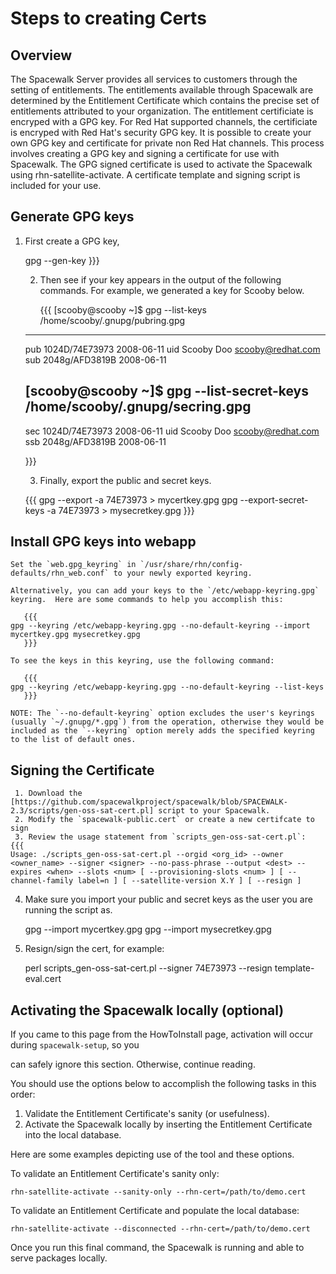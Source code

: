 # Steps to creating Certs

## Overview




The Spacewalk Server provides all services to customers through the setting of entitlements. The entitlements available through Spacewalk are determined by the Entitlement Certificate which contains the precise set of entitlements attributed to your organization. The entitlement certificiate is encryped with a GPG key. For Red Hat supported channels, the certificiate is encryped with Red Hat's security GPG key. It is possible to create your own GPG key and certificate for private non Red Hat channels. This process involves creating a GPG key and signing a certificate for use with Spacewalk. The GPG signed certificate is used to activate the Spacewalk using rhn-satellite-activate. A certificate template and signing script is included for your use. 
## Generate GPG keys



 1. First create a GPG key,
   
    
    gpg --gen-key
        }}}
    
     2. Then see if your key appears in the output of the following commands. For example, we generated a key for Scooby below.
    
        {{{
    [scooby@scooby ~]$ gpg --list-keys
    /home/scooby/.gnupg/pubring.gpg
    -------------------------------
    pub   1024D/74E73973 2008-06-11
    uid                  Scooby Doo <scooby@redhat.com>
    sub   2048g/AFD3819B 2008-06-11
    
    [scooby@scooby ~]$ gpg --list-secret-keys
    /home/scooby/.gnupg/secring.gpg
    -------------------------------
    sec   1024D/74E73973 2008-06-11
    uid                  Scooby Doo <scooby@redhat.com>
    ssb   2048g/AFD3819B 2008-06-11
    
       }}}
    
     3. Finally, export the public and secret keys.
    
       {{{
    gpg --export -a 74E73973 > mycertkey.gpg
    gpg --export-secret-keys -a 74E73973 > mysecretkey.gpg
       }}}
## Install GPG keys into webapp

    

    Set the `web.gpg_keyring` in `/usr/share/rhn/config-defaults/rhn_web.conf` to your newly exported keyring.
    
    Alternatively, you can add your keys to the `/etc/webapp-keyring.gpg` keyring.  Here are some commands to help you accomplish this:
    
       {{{
    gpg --keyring /etc/webapp-keyring.gpg --no-default-keyring --import mycertkey.gpg mysecretkey.gpg
       }}}
    
    To see the keys in this keyring, use the following command:
    
       {{{
    gpg --keyring /etc/webapp-keyring.gpg --no-default-keyring --list-keys
       }}}
    
    NOTE: The `--no-default-keyring` option excludes the user's keyrings (usually `~/.gnupg/*.gpg`) from the operation, otherwise they would be included as the `--keyring` option merely adds the specified keyring to the list of default ones.
## Signing the Certificate

    

     1. Download the [https://github.com/spacewalkproject/spacewalk/blob/SPACEWALK-2.3/scripts/gen-oss-sat-cert.pl] script to your Spacewalk.
     2. Modify the `spacewalk-public.cert` or create a new certifcate to sign
     3. Review the usage statement from `scripts_gen-oss-sat-cert.pl`:
    {{{
    Usage: ./scripts_gen-oss-sat-cert.pl --orgid <org_id> --owner <owner_name> --signer <signer> --no-pass-phrase --output <dest> --expires <when> --slots <num> [ --provisioning-slots <num> ] [ --channel-family label=n ] [ --satellite-version X.Y ] [ --resign ]
 4. Make sure you import your public and secret keys as the user you are running the script as. 

    gpg --import mycertkey.gpg
    gpg --import mysecretkey.gpg
 5. Resign/sign the cert, for example:

    perl scripts_gen-oss-sat-cert.pl --signer 74E73973 --resign template-eval.cert
## Activating the Spacewalk locally (optional)

If you came to this page from the HowToInstall page, activation will occur during `spacewalk-setup`, so you

can safely ignore this section. Otherwise, continue reading.

You should use the options below to accomplish the following tasks in this order:

   1. Validate the Entitlement Certificate's sanity (or usefulness).
   2. Activate the Spacewalk locally by inserting the Entitlement Certificate into the local database. 

Here are some examples depicting use of the tool and these options.

To validate an Entitlement Certificate's sanity only:

    rhn-satellite-activate --sanity-only --rhn-cert=/path/to/demo.cert
To validate an Entitlement Certificate and populate the local database:

    rhn-satellite-activate --disconnected --rhn-cert=/path/to/demo.cert
Once you run this final command, the Spacewalk is running and able to serve packages locally.


